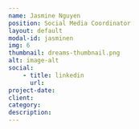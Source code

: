 ```yaml
---
name: Jasmine Nguyen
position: Social Media Coordinator
layout: default
modal-id: jasminen
img: 6
thumbnail: dreams-thumbnail.png
alt: image-alt
social:
    - title: linkedin
      url: 
project-date:
client:
category:
description: 
---
```

